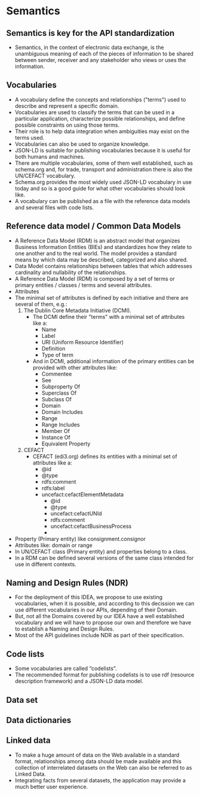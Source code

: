 # Semantics

## Semantics is key for the API standardization
- Semantics, in the context of electronic data exchange, is the unambiguous meaning of
each of the pieces of information to be shared between sender, receiver and any stakeholder
who views or uses the information.
## Vocabularies
- A vocabulary define the concepts and relationships ("terms") used to describe and represent a specific domain.
- Vocabularies are used to classify the terms that can be used in a particular application, characterize possible relationships, and define possible constraints on using those terms.
- Their role is to help data integration when ambiguities may exist on the terms used.
- Vocabularies can also be used to organize knowledge. 
- JSON-LD is suitable for publishing vocabularies because it is useful for both humans and machines.
- There are multiple vocabularies, some of them well established, such as schema.org and, for trade, transport and administration there is also the UN/CEFACT vocabulary.
- Schema.org provides the most widely used JSON-LD vocabulary in use today and so is a good guide for what other vocabularies should look like.
- A vocabulary can be published as a file with the reference data models and several files with code lists.
## Reference data model / Common Data Models
- A Reference Data Model (RDM) is an abstract model that organizes Business Information Entities (BIEs) and standardizes how they relate to one another and to the real world. The model provides a standard means by which data may be described, categorized and also shared.
- Data Model contains relationships between tables that which addresses cardinality and nullability of the relationships. 
- A Reference Data Model (RDM) is composed by a set of terms or primary entities / classes / terms and several attributes. 
- Attributes 
- The minimal set of attributes is defined by each initiative and there are several of them, e.g.:
  1. The Dublin Core Metadata Initiative (DCMI).
      - The DCMI define their "terms" with a minimal set of attributes like a:
        - Name
        - Label
        - URI (Uniform Resource Identifier)
        - Definition
        - Type of term
      - And in DCMI, additional information of the primary entities can be provided with other attributes like:
        - Commentee
        - See
        - Subproperty Of
        - Superclass Of
        - Subclass Of
        - Domain
        - Domain Includes
        - Range
        - Range Includes
        - Member Of
        - Instance Of
        - Equivalent Property
  2. CEFACT
      - CEFACT (edi3.org) defines its entities with a minimal set of attributes like a:
        - @id
        - @type
        - rdfs:comment
        - rdfs:label
        - uncefact:cefactElementMetadata
          - @id
          - @type
          - uncefact:cefactUNId
          - rdfs:comment
          - uncefact:cefactBusinessProcess
          - 
- Property (Primary entity) like consignment.consignor
- Attributes like: domain or range
- In UN/CEFACT class (Primary entity) and properties belong to a class.
- In a RDM can be defined several versions of the same class intended for use in different contexts.
## Naming and Design Rules (NDR)
- For the deployment of this IDEA, we propose to use existing vocabularies, when it is possible, and according to this decission we can use different vocabularies in our APIs, depending of their Domain. 
- But, not all the Domains covered by our IDEA have a well established vocabulary and we will have to propose our own and therefore we have to establish a Naming and Design Rules.
- Most of the API guidelines include NDR as part of their specification.    
## Code lists
- Some vocabularies are called “codelists”.
- The recommended format for publishing codelists is to use rdf (resource description framework) and a JSON-LD data model.

## Data set
## Data dictionaries
## Linked data
- To make a huge amount of data on the Web available in a standard format, relationships among data should be made available and this collection of interrelated datasets on the Web can also be referred to as Linked Data.
- Integrating facts from several datasets, the application may provide a much better user experience.

 
 

